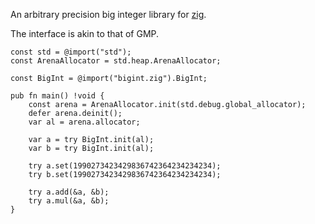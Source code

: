 An arbitrary precision big integer library for [zig](http://ziglang.org/).

The interface is akin to that of GMP.

```
const std = @import("std");
const ArenaAllocator = std.heap.ArenaAllocator;

const BigInt = @import("bigint.zig").BigInt;

pub fn main() !void {
    const arena = ArenaAllocator.init(std.debug.global_allocator);
    defer arena.deinit();
    var al = arena.allocator;

    var a = try BigInt.init(al);
    var b = try BigInt.init(al);

    try a.set(1990273423429836742364234234234);
    try b.set(1990273423429836742364234234234);

    try a.add(&a, &b);
    try a.mul(&a, &b);
}
```
